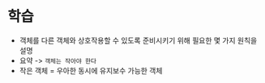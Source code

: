 # 학습
- 객체를 다른 객체와 상호작용할 수 있도록 준비시키기 위해 필요한 몇 가지 원칙을 설명
- 요약 -> `객체는 작아야 한다`
- 작은 객체 = 우아한 동시에 유지보수 가능한 객체